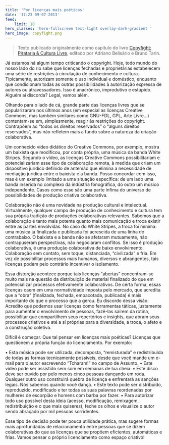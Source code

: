 ```yaml
---
title: 'Por licenças mais poéticas'
date: '17:23 09-07-2013'
feed:
    limit: 10
hero_classes: 'hero-fullscreen text-light overlay-dark-gradient '
hero_image: copyfight.png
---
```


> Texto publicado originalmente como capítulo do livro [Copyfight: Pirataria & Cultura Livre](https://imotiro.org/livros/copyfight-pirataria-cultura-livre/), editado por Adriano Belisário e Bruno Tarin.

Já estamos há algum tempo criticando o copyright. Hoje, todo mundo do nosso lado do rio sabe que licenças fechadas e proprietárias estabelecem uma série de restrições à circulação de conhecimento e cultura. Tipicamente, autorizam somente o uso individual e doméstico, enquanto que condicionam todas as outras possibilidades à autorização expressa de autores ou atravessadores. Isso é anacrônico, improdutivo e estúpido. Alguém aí discorda? Legal, vamos além.

Olhando para o lado de cá, grande parte das licenças livres que se popularizaram nos últimos anos (em especial as licenças Creative Commons, mas também similares como GNU-FDL, GPL, Arte Livre...) contentam-se em, simplesmente, reagir às restrições do copyright. Contrapõem ao “todos os direitos reservados” o “alguns direitos reservados”, mas não refletem mais a fundo sobre a natureza da criação colaborativa.

Um conhecido vídeo didático do Creative Commons, por exemplo, mostra um baixista que modificou, por conta própria, uma música da banda White Stripes. Segundo o vídeo, as licenças Creative Commons possibilitariam e potencializariam esse tipo de colaboração remota, à medida que criam um dispositivo jurídico definido de antemão que elimina a necessidade de mediação jurídica entre o baixista e a banda. Posso concordar com isso, mas é um exemplo limitado a uma situação específica: de um lado uma banda inserida no complexo da indústria fonográfica, do outro um músico independente. Casos como esse são uma parte ínfima do universo de possibilidades de produção criativa colaborativa.

Colaboração não é uma novidade na produção cultural e intelectual. Virtualmente, qualquer campo de produção de conhecimento e cultura tem sua própria tradição de produções colaborativas relevantes. Sabemos que a colaboração é tanto mais potente quanto mais comunicação e troca existir entre as partes envolvidas. No caso do White Stripes, a troca foi mínima: uma música já finalizada e publicada foi acrescida de uma linha de contrabaixo. O baixista e a banda não se afetaram mutuamente, não contrapuseram perspectivas, não negociaram conflitos. Se isso é produção colaborativa, é uma produção colaborativa de baixo envolvimento. Colaboração sem contato, sem toque, distanciada, “civilizada” e fria. Em vez de possibilitar processos mais humanos, diversos e abrangentes, tais licenças podem pelo contrário incentivar o isolamento.

Essa distorção acontece porque tais licenças “abertas” concentram-se muito mais na questão da distribuição de material finalizado do que em potencializar processos efetivamente colaborativos. De certa forma, essas licenças caem em uma normatividade imposta pelo mercado, que acredita que a “obra” (finalizada, fechada, empacotada, publicada) é mais importante do que o processo que a gerou. Eu discordo dessa visão. Acredito que podemos usar licenças como ferramentas táticas, justamente para aumentar o envolvimento de pessoas, fazê-las saírem da rotina, possibilitar que compartilhem seus repertórios e insights, que abram seus processos criativos e até a si próprias para a diversidade, a troca, o afeto e a construção coletiva.

Difícil é começar. Que tal pensar em licenças mais poéticas? Licenças que questionem a própria função do licenciamento. Por exemplo:

• Esta música pode ser utilizada, decomposta, “remisturada” e redistribuída de todas as formas tecnicamente possíveis, desde que você mande um e-mail para o autor escrevendo “Tcharam!” no campo de Assunto.
• Este vídeo pode ser assistido sem som em semanas de lua cheia.
• Este disco deve ser ouvido por pelo menos cinco pessoas dançando em roda. Qualquer outro uso constituirá quebra de licença e enfrentará as sanções legais. Nós sabemos quando você dança.
• Este texto pode ser distribuído, reproduzido, modificado e ter todas as suas palavras reordenadas por mulheres de escorpião e homens com barba por fazer.
• Para autorizar todo uso possível desta ideia (acesso, modificação, remixagem, redistribuição e o que mais quiseres), feche os olhos e visualize o autor sendo abraçado por mil pessoas sorridentes.

Esse tipo de decisão pode ter pouca utilidade prática, mas sugere formas mais aprofundadas de relacionamento entre pessoas que se dizem colaborativas do que as licenças que se propõem eficientes, automáticas e frias. Vamos pensar o próprio licenciamento como espaço criativo!